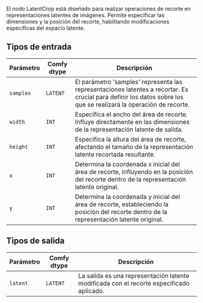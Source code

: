 
El nodo LatentCrop está diseñado para realizar operaciones de recorte en representaciones latentes de imágenes. Permite especificar las dimensiones y la posición del recorte, habilitando modificaciones específicas del espacio latente.
## Tipos de entrada

| Parámetro | Comfy dtype | Descripción |
|-----------|-------------|-------------|
| `samples` | `LATENT`    | El parámetro 'samples' representa las representaciones latentes a recortar. Es crucial para definir los datos sobre los que se realizará la operación de recorte. |
| `width`   | `INT`       | Especifica el ancho del área de recorte. Influye directamente en las dimensiones de la representación latente de salida. |
| `height`  | `INT`       | Especifica la altura del área de recorte, afectando el tamaño de la representación latente recortada resultante. |
| `x`       | `INT`       | Determina la coordenada x inicial del área de recorte, influyendo en la posición del recorte dentro de la representación latente original. |
| `y`       | `INT`       | Determina la coordenada y inicial del área de recorte, estableciendo la posición del recorte dentro de la representación latente original. |

## Tipos de salida

| Parámetro | Comfy dtype | Descripción |
|-----------|-------------|-------------|
| `latent`  | `LATENT`    | La salida es una representación latente modificada con el recorte especificado aplicado. |